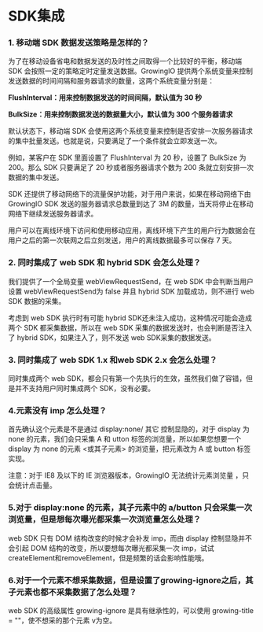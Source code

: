 # SDK集成

### 1. 移动端 SDK 数据发送策略是怎样的？ <a id="data-send-policy"></a>

为了在移动设备省电和数据发送的及时性之间取得一个比较好的平衡，移动端 SDK 会按照一定的策略定时定量发送数据。GrowingIO 提供两个系统变量来控制发送数据的时间间隔和服务器请求的数量，这两个系统变量分别是：

**FlushInterval：用来控制数据发送的时间间隔，默认值为 30 秒**

**BulkSize：用来控制数据发送的数据量大小，默认值为 300 个服务器请求**

默认状态下，移动端 SDK 会使用这两个系统变量来控制是否安排一次服务器请求的集中批量发送。也就是说，只要满足了一个条件就会立即发送一次。

例如，某客户在 SDK 里面设置了 FlushInterval 为 20 秒，设置了 BulkSize 为 200。那么 SDK 只要满足了 20 秒或者服务器请求个数为 200 条就立刻安排一次数据的集中发送。

SDK 还提供了移动网络下的流量保护功能，对于用户来说，如果在移动网络下由 GrowingIO SDK 发送的服务器请求总数量到达了 3M 的数量，当天将停止在移动网络下继续发送服务器请求。

用户可以在离线环境下访问和使用移动应用，离线环境下产生的用户行为数据会在用户之后的第一次联网之后立刻发送，用户的离线数据最多可以保存 7 天。

### 2. 同时集成了 web SDK 和 hybrid SDK 会怎么处理？ <a id="2-tong-shi-ji-cheng-le-web-sdk-he-hybrid-sdk-hui-zen-mo-chu-li"></a>

我们提供了一个全局变量 webViewRequestSend，在 web SDK 中会判断当用户设置 webViewRequestSend为 false 并且 hybrid SDK 加载成功，则不进行 web SDK 数据的采集。

考虑到 web SDK 执行时有可能 hybrid SDK还未注入成功，这种情况可能会造成两个 SDK 都采集数据，所以在 web SDK 采集的数据发送时，也会判断是否注入了 hybrid SDK，如果注入了，则不发送 web SDK采集的数据发送。

### 3. 同时集成了 web SDK 1.x 和web SDK 2.x 会怎么处理？ <a id="3-tong-shi-ji-cheng-le-web-sdk-1x-he-web-sdk-2x-hui-zen-mo-chu-li"></a>

同时集成两个 web SDK，都会只有第一个先执行的生效，虽然我们做了容错，但是并不支持用户同时集成两个 SDK，没有必要。

### 4.元素没有 imp 怎么处理？ <a id="4-yuan-su-mei-you-imp-zen-mo-chu-li"></a>

首先确认这个元素是不是通过 display:none/ 其它 控制显隐的，对于 display 为 none 的元素，我们会只采集 A 和 utton 标签的浏览量，所以如果您想要一个 display 为 none 的元素 &lt;或其子元素&gt; 的浏览量，把元素改为 A 或 button 标签实现。

注意：对于 IE8 及以下的 IE 浏览器版本，GrowingIO 无法统计元素浏览量 ，只会统计点击量。

### 5.对于 display:none 的元素，其子元素中的 a/button 只会采集一次浏览量，但是想每次曝光都采集一次浏览量怎么处理？ <a id="5-dui-yu-displaynone-de-yuan-su-qi-zi-yuan-su-zhong-de-abutton-zhi-hui-cai-ji-yi-ci-liu-lan-liang-dan-shi-xiang-mei-ci-pu-guang-du-cai-ji-yi-ci-liu-lan-liang-zen-mo-chu-li"></a>

web SDK 只有 DOM 结构改变的时候才会补发 imp，而由 display 控制显隐并不会引起 DOM 结构的改变，所以要想每次曝光都采集一次 imp，试试 createElement和removeElement，但是频繁的话会影响性能哦。

### 6.对于一个元素不想采集数据，但是设置了growing-ignore之后，其子元素也都不采集数据了怎么处理？ <a id="6-dui-yu-yi-ge-yuan-su-bu-xiang-cai-ji-shu-ju-dan-shi-she-zhi-le-growingignore-zhi-hou-qi-zi-yuan-su-ye-du-bu-cai-ji-shu-ju-le-zen-mo-chu-li"></a>

web SDK 的高级属性 growing-ignore 是具有继承性的，可以使用 growing-title = ""，使不想采的那个元素 v为空。

